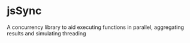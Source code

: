 jsSync
======

A concurrency library to aid executing functions in parallel, aggregating results and simulating threading